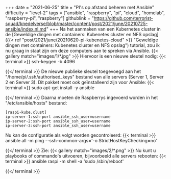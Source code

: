 +++
date = "2021-06-25"
title = "PI's op afstand beheren met Ansible"
difficulty = "level-2"
tags = ["ansible", "raspberry", "pi", "cloud", "homelab", "raspberry-pi", "raspberry"]
githublink = "https://github.com/terrorist-squad/knedelverse/blob/master/content/post/2021/june/20210725-ansible/index.nl.md"
+++
Na het aanmaken van een Kubernetes cluster in de [Geweldige dingen met containers: Kubenetes cluster en NFS opslag]({{< ref "post/2021/june/20210620-pi-kubenetes-cloud" >}} "Geweldige dingen met containers: Kubenetes cluster en NFS opslag") tutorial, zou ik nu graag in staat zijn om deze computers aan te spreken via Ansible.
{{< gallery match="images/1/*.jpg" >}}
Hiervoor is een nieuwe sleutel nodig:
{{< terminal >}}
ssh-keygen -b 4096

{{</ terminal >}}
De nieuwe publieke sleutel toegevoegd aan het "/home/pi/.ssh/authorised_keys" bestand van alle servers (Server 1, Server 2 en Server 3). Dit pakket moet ook geïnstalleerd zijn voor Ansible:
{{< terminal >}}
sudo apt-get install -y ansible

{{</ terminal >}}
Daarna moeten de Raspberrys ingevoerd worden in het "/etc/ansible/hosts" bestand:
```
[raspi-kube.clust]
ip-server-1:ssh-port ansible_ssh_user=username 
ip-server-2:ssh-port ansible_ssh_user=username 
ip-server-3:ssh-port ansible_ssh_user=username 

```
Nu kan de configuratie als volgt worden gecontroleerd:
{{< terminal >}}
ansible all -m ping --ssh-common-args='-o StrictHostKeyChecking=no'

{{</ terminal >}}
Zie:
{{< gallery match="images/2/*.png" >}}
Nu kunt u playbooks of commando's uitvoeren, bijvoorbeeld alle servers rebooten:
{{< terminal >}}
ansible raspi -m shell -a 'sudo /sbin/reboot'

{{</ terminal >}}

